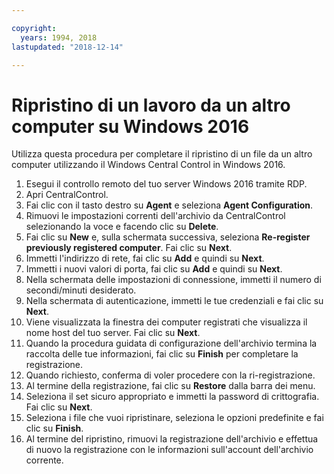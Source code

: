```yaml
---

copyright:
  years: 1994, 2018
lastupdated: "2018-12-14"

---
```


# Ripristino di un lavoro da un altro computer su Windows 2016

Utilizza questa procedura per completare il ripristino di un file da un altro computer utilizzando il Windows Central Control in Windows 2016.

1. Esegui il controllo remoto del tuo server Windows 2016 tramite RDP.
2. Apri CentralControl.
3. Fai clic con il tasto destro su **Agent** e seleziona **Agent Configuration**.
4. Rimuovi le impostazioni correnti dell'archivio da CentralControl selezionando la voce e facendo clic su **Delete**.
5. Fai clic su **New** e, sulla schermata successiva, seleziona **Re-register previously registered computer**. Fai clic su **Next**.
6. Immetti l'indirizzo di rete, fai clic su **Add** e quindi su **Next**.
7. Immetti i nuovi valori di porta, fai clic su **Add** e quindi su **Next**.
8. Nella schermata delle impostazioni di connessione, immetti il numero di secondi/minuti desiderato.
9. Nella schermata di autenticazione, immetti le tue credenziali e fai clic su **Next**.
10. Viene visualizzata la finestra dei computer registrati che visualizza il nome host del tuo server. Fai clic su **Next**.
11.	Quando la procedura guidata di configurazione dell'archivio termina la raccolta delle tue informazioni, fai clic su **Finish** per completare la registrazione.
12. Quando richiesto, conferma di voler procedere con la ri-registrazione.
13. Al termine della registrazione, fai clic su **Restore** dalla barra dei menu.
9.	Seleziona il set sicuro appropriato e immetti la password di crittografia. Fai clic su **Next**.
10.	Seleziona i file che vuoi ripristinare, seleziona le opzioni predefinite e fai clic su **Finish**.
11.	Al termine del ripristino, rimuovi la registrazione dell'archivio e effettua di nuovo la registrazione con le informazioni sull'account dell'archivio corrente.
